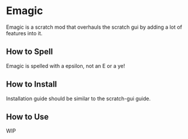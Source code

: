 # Εmagic
Εmagic is a scratch mod that overhauls the scratch gui by adding a lot of features into it.

## How to Spell
Εmagic is spelled with a epsilon, not an E or a ye!

## How to Install
Installation guide should be similar to the scratch-gui guide.

## How to Use
WIP
